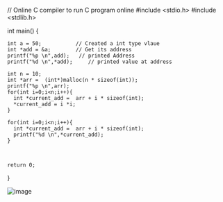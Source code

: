 // Online C compiler to run C program online
#include <stdio.h>
#include <stdlib.h>

int main() {


    int a = 50;           // Created a int type vlaue
    int *add = &a;        // Get its address
    printf("%p \n",add);   // printed Address
    printf("%d \n",*add);     // printed value at address
    
    int n = 10;
    int *arr =  (int*)malloc(n * sizeof(int));
    printf("%p \n",arr);
    for(int i=0;i<n;i++){
      int *current_add =  arr + i * sizeof(int);
      *current_add = i *i;
    }
    
    for(int i=0;i<n;i++){
      int *current_add =  arr + i * sizeof(int);
      printf("%d \n",*current_add);
    }
    
    

    return 0;
}

![image](https://github.com/user-attachments/assets/c7cd8538-7729-43f3-8fde-8014b17ac96d)





